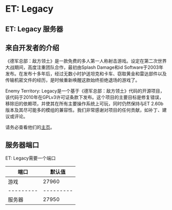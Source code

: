 # ET: Legacy

## ET: Legacy 服务器

## 来自开发者的介绍

《德军总部：敌方领土》是一款免费的多人第一人称射击游戏。设定在第二次世界大战期间，高度注重团队合作，最初由Splash Damage和id Software于2003年发布。在发布十多年后，经过无数小时护送坦克和卡车、窃取黄金和雷达部件以及传输机密文件的经历，是时候重新唤醒这款始终拒绝退场的游戏了。

Enemy Territory: Legacy是一个基于《德军总部：敌方领土》代码的开源项目，该代码于2010年在GPLv3许可证条款下发布。这个项目的主要目标是修复错误，移除旧的依赖项，并使其在所有主要操作系统上可玩，同时仍然保持与ET 2.60b版本及其尽可能多的模组的兼容性。我们非常感谢对项目的任何贡献，如补丁、建议或评论。

请务必查看他们的[主页](https://www.etlegacy.com/)。

## 服务器端口

ET: Legacy需要一个端口

| 端口    | 默认值 |
|---------|---------|
| 游戏    | 27960   |
|---------|---------|
| 服务器  | 27950   | 